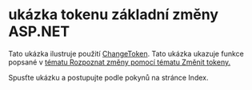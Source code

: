 # <a name="aspnet-core-change-token-sample"></a>ukázka tokenu základní změny ASP.NET

Tato ukázka ilustruje použití [ChangeToken](https://docs.microsoft.com/dotnet/api/microsoft.extensions.primitives.changetoken). Tato ukázka ukazuje funkce popsané v [tématu Rozpoznat změny pomocí tématu Změnit tokeny.](https://docs.microsoft.com/aspnet/core/fundamentals/change-tokens)

Spusťte ukázku a postupujte podle pokynů na stránce Index.
